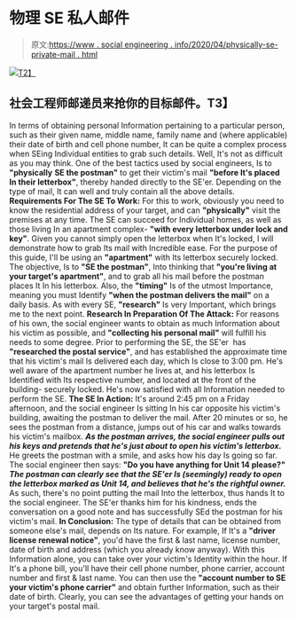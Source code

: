 # 物理 SE 私人邮件

> 原文:[https://www . social engineering . info/2020/04/physically-se-private-mail . html](https://www.socialengineering.info/2020/04/physically-se-private-mail.html)

[![](../Images/4051576b78630906b921ea0906a6102b.png)T2】](https://1.bp.blogspot.com/-Uqn3WsFOYU0/XqRd0jxAepI/AAAAAAAAJm8/E3sit4DfhNUIwEoMdy5Ve7twQO1J8GqiACLcBGAsYHQ/s1600/Social%2BEngineer%2Bmail.%2Bwww.socialengineering.info.jpg)

## **社会工程师邮递员来抢你的目标邮件。T3】**

In terms of obtaining personal Information pertaining to a particular person, such as their given name, middle name, family name and (where applicable) their date of birth and cell phone number, It can be quite a complex process when SEing Individual entities to grab such details. Well, It's not as difficult as you may think. One of the best tactics used by social engineers, Is to **"physically** **SE the postman"** to get their victim's mail **"before It's placed In their letterbox"**, thereby handed directly to the SE'er. Depending on the type of mail, It can well and truly contain all the above details.
  **Requirements For The SE To Work:**
  For this to work, obviously you need to know the residential address of your target, and can **"physically"** visit the premises at any time. The SE can succeed for Individual homes, as well as those living In an apartment complex- **"with every letterbox under lock and key"**. Given you cannot simply open the letterbox when It's locked, I will demonstrate how to grab Its mail with Incredible ease. For the purpose of this guide, I'll be using an **"apartment"** with Its letterbox securely locked.
  The objective, Is to **"SE the postman"**, Into thinking that **"you're living at your target's apartment"**, and to grab all his mail before the postman places It In his letterbox. Also, the **"timing"** Is of the utmost Importance, meaning you must Identify **"when the postman delivers the mail"** on a daily basis. As with every SE, **"research"** Is very Important, which brings me to the next point.
  **Research In Preparation Of The Attack:**
  For reasons of his own, the social engineer wants to obtain as much Information about his victim as possible, and **"collecting his personal mail"** will fulfill his needs to some degree. Prior to performing the SE, the SE'er  has **"researched the postal service"**, and has established the approximate time that his victim's mail Is delivered each day, which Is close to 3:00 pm. He's well aware of the apartment number he lives at, and his letterbox Is Identified with Its respective number, and located at the front of the building- securely locked. He's now satisfied with all Information needed to perform the SE.
  **The SE In Action:**
  It's around 2:45 pm on a Friday afternoon, and the social engineer Is sitting In his car opposite his victim's building, awaiting the postman to deliver the mail. After 20 minutes or so, he sees the postman from a distance, jumps out of his car and walks towards his victim's mailbox. ***As the postman arrives, the social engineer pulls out his keys and pretends that he's just about to open his victim's letterbox.***
  He greets the postman with a smile, and asks how his day Is going so far. The social engineer then says: **"Do you have anything for Unit 14 please?" *The postman can clearly see that the SE'er Is (seemingly) ready to open the letterbox marked as Unit 14, and believes that he's the rightful owner.*** As such, there's no point putting the mail Into the letterbox, thus hands It to the social engineer. The SE'er thanks him for his kindness, ends the conversation on a good note and has successfully SEd the postman for his victim's mail.
  **In Conclusion:**
  The type of details that can be obtained from someone else's mail, depends on Its nature. For example, If It's a **"driver license renewal notice"**, you'd have the first & last name, license number, date of birth and address (which you already know anyway). With this Information alone, you can take over your victim's Identity within the hour.
  If It's a phone bill, you'll have their cell phone number, phone carrier, account number and first & last name. You can then use the **"account number to SE your victim's phone carrier"** and obtain further Information, such as their date of birth. Clearly, you can see the advantages of getting your hands on your target's postal mail.